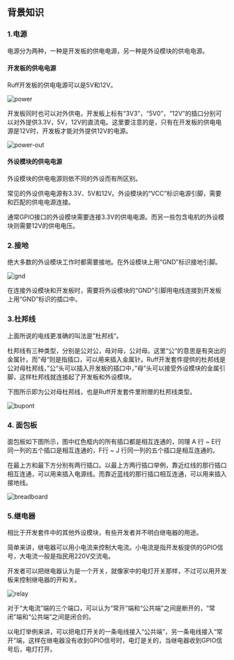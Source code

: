 ## 背景知识

### 1.电源

电源分为两种，一种是开发板的供电电源，另一种是外设模块的供电电源。

#### 开发板的供电电源

Ruff开发板的供电电源可以是5V和12V。

![power](http://oiblk8pl7.bkt.clouddn.com/2017-01-20-layout_power_in.png)

开发板同时也可以对外供电，开发板上标有“3V3”，“5V0”，“12V”的插口分别可以对外提供3.3V，5V，12V的直流电。这里要注意的是，只有在开发板的供电电源是12V时，开发板才能对外提供12V的电源。

![power-out](http://oiblk8pl7.bkt.clouddn.com/2017-01-20-layout_power_out.png)

#### 外设模块的供电电源

外设模块的供电电源则依不同的外设而有所区别。

常见的外设供电电源有3.3V、5V和12V。外设模块的“VCC”标识电源引脚，需要和匹配的供电电源连接。

通常GPIO接口的外设模块需要连接3.3V的供电电源。而另一些包含电机的外设模块则需要12V的供电电压。



### 2.接地

绝大多数的外设模块工作时都需要接地。在外设模块上用“GND”标识接地引脚。

![gnd](http://oiblk8pl7.bkt.clouddn.com/2017-01-20-gnd.jpg)

在连接外设模块和开发板时，需要将外设模块的“GND"引脚用电线连接到开发板上用“GND”标识的插口中。



### 3.杜邦线

上面所说的电线更准确的叫法是”杜邦线“。

杜邦线有三种类型，分别是公对公，母对母，公对母。这里“公“的意思是有突出的金属针，而”母“则是指插口，可以用来插入金属针。Ruff开发套件提供的杜邦线是公对母杜邦线，”公“头可以插入开发板的插口中，”母“头可以接受外设模块的金属引脚，这样杜邦线就连接起了开发板和外设模块。

下图所示即为公对母杜邦线，也是Ruff开发套件里附赠的杜邦线类型。

![bupont](http://oiblk8pl7.bkt.clouddn.com/2017-01-20-dupont.JPG)



### 4. 面包板

面包板如下图所示，图中红色框内的所有插口都是相互连通的，同理 A 行 ~ E行同一列的五个插口是相互连通的，F行  ~ J 行同一列的五个插口是相互连通的。

在最上方和最下方分别有两行插口。以最上方两行插口举例，靠近红线的那行插口相互连通，可以用来插入电源线。而靠近蓝线的那行插口相互连通，可以用来插入接地线。

![breadboard](http://oiblk8pl7.bkt.clouddn.com/2017-01-20-breadboard.JPG)



### 5.继电器

相比于开发套件中的其他外设模块，有些开发者并不明白继电器的用途。

简单来讲，继电器可以用小电流来控制大电流。小电流是指开发板提供的GPIO信号，大电流一般是指民用220V交流电。

开发者可以把继电器认为是一个开关，就像家中的电灯开关那样，不过可以用开发板来控制继电器的开和关。

![relay](http://oiblk8pl7.bkt.clouddn.com/2017-01-20-relay.JPG)

对于“大电流”端的三个端口，可以认为“常开”端和“公共端”之间是断开的，“常闭”端和“公共端”之间是闭合的。

以电灯举例来讲，可以把电灯开关的一条电线接入“公共端”，另一条电线接入“常开”端，这样在继电器没有收到GPIO信号时，电灯是关的，当继电器收到GPIO信号后，电灯打开。